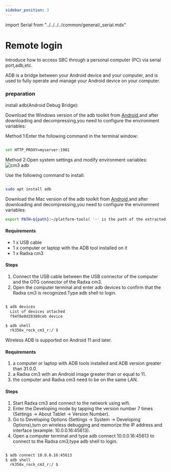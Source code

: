 ```yaml
---
sidebar_position: 3
---
```


import Serial from "../../../../common/general/\_serial.mdx"

# Remote login

Introduce how to access SBC through a personal computer (PC) via serial port,adb,etc.

<Tabs queryString="target">

<TabItem value="serial" label="Serial login">

<Serial platform="rk" model="cm3"/>

</TabItem>

<TabItem value="adb" label="ADB login">

ADB is a bridge between your Android device and your computer, and is used to fully operate and manage your Android device on your computer.

### preparation

install adb(Android Debug Bridge):

<Tabs queryString="target">

<TabItem value="adb_windows" label="Windows">

Download the Windows version of the adb toolkit from [Android](https://source.android.com/docs/setup/build/adb),and after downloading and decompressing,you need to configure the environment variables:

Method 1:Enter the following command in the terminal window:

```bash

set HTTP_PROXY=myserver:1981

```

Method 2:Open system settings and modify environment variables:![cm3 adb](/img/nx5/adb_config_en.webp)

</TabItem>

<TabItem value="adb_linux" label="Linux">

Use the following command to install:

```bash

sudo apt install adb

```

</TabItem>

<TabItem value="adb_mac" label="Mac">

Download the Mac version of the adb toolkit from [Android](https://source.android.com/docs/setup/build/adb),and after downloading and decompressing,you need to configure the environment variables:

```bash
export PATH=${path}:~/platform-tools( '~' is the path of the extracted toolkit)
```

</TabItem>

</Tabs>

<Tabs queryString="target">

<TabItem value="wired_adb" label="Wired login">

#### Requirements

- 1 x USB cable
- 1 x computer or laptop with the ADB tool installed on it
- 1 x Radxa cm3

#### Steps

1. Connect the USB cable between the USB connector of the computer and the OTG connector of the Radxa cm3.
2. Open the computer terminal and enter adb devices to confirm that the Radxa cm3 is recognized.Type adb shell to login.

```bash

$ adb devices
  List of devices attached
  f94f8e0d28380ceb device

$ adb shell
  rk356x_rock_cm3_r:/ $

```

</TabItem>

<TabItem value="wireless_adb" label="Wireless login">

Wireless ADB is supported on Android 11 and later.

#### Requirements

1. a computer or laptop with ADB tools installed and ADB version greater than 31.0.0.
2. a Radxa cm3 with an Android image greater than or equal to 11.
3. the computer and Radxa cm3 need to be on the same LAN.

#### Steps

1. Start Radxa cm3 and connect to the network using wifi.
2. Enter the Developing mode by tapping the version number 7 times (Settings -> About Tablet -> Version Number).
3. Go to Developing Options (Settings -> System -> Developing Options),turn on wireless debugging and memorize the IP address and interface (example: 10.0.0.16:45613).
4. Open a computer terminal and type adb connect 10.0.0.16:45613 to connect to the Radxa cm3,type adb shell to login.

```bash

$ adb connect 10.0.0.16:45613
$ adb shell
  rk356x_rock_cm3_r:/ $

```

</TabItem>

</Tabs>

</TabItem>

</Tabs>

